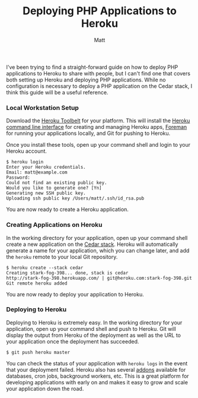 ﻿---
layout: post
title: Deploying PHP Applications to Heroku
author: Matt
permalink: /2012/03/deploying-php-applications-to-heroku/
categories:
  - Development
tags:
  - heroku
  - php
---

I've been trying to find a straight-forward guide on how to deploy PHP applications to Heroku to share with people, but I can't find one that covers both setting up Heroku and deploying PHP applications. While no configuration is necessary to deploy a PHP application on the Cedar stack, I think this guide will be a useful reference.

### Local Workstation Setup

Download the [Heroku Toolbelt][1] for your platform. This will install the [Heroku command line interface][2] for creating and managing Heroku apps, [Foreman][3] for running your applications locally, and Git for pushing to Heroku.

 [1]: https://toolbelt.herokuapp.com/
 [2]: http://devcenter.heroku.com/articles/heroku-command
 [3]: https://github.com/ddollar/foreman

Once you install these tools, open up your command shell and login to your Heroku account.

`$ heroku login`  
`Enter your Heroku credentials.`  
`Email: matt@example.com`  
`Password:`  
`Could not find an existing public key.`  
`Would you like to generate one? [Yn]`  
`Generating new SSH public key.`  
`Uploading ssh public key /Users/matt/.ssh/id_rsa.pub`

You are now ready to create a Heroku application.

### Creating Applications on Heroku

In the working directory for your application, open up your command shell create a new application on the [Cedar stack][4]. Heroku will automatically generate a name for your application, which you can change later, and add the `heroku` remote to your local Git repository.

 [4]: http://devcenter.heroku.com/articles/cedar

`$ heroku create --stack cedar`  
`Creating stark-fog-398... done, stack is cedar`  
`http://stark-fog-398.herokuapp.com/ | git@heroku.com:stark-fog-398.git`  
`Git remote heroku added`

You are now ready to deploy your application to Heroku.

### Deploying to Heroku

Deploying to Heroku is extremely easy. In the working directory for your application, open up your command shell and push to Heroku. Git will display the output from Heroku of the deployment as well as the URL to your application once the deployment has succeeded.

`$ git push heroku master`

You can check the status of your application with `heroku logs` in the event that your deployment failed. Heroku also has several [addons][5] available for databases, cron jobs, background workers, etc. This is a great platform for developing applications with early on and makes it easy to grow and scale your application down the road.

 [5]: https://addons.heroku.com/